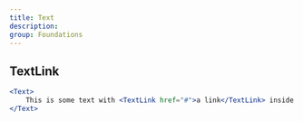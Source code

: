 ```yaml
---
title: Text
description:
group: Foundations
---
```


## TextLink

```jsx
<Text>
	This is some text with <TextLink href="#">a link</TextLink> inside.
</Text>
```
